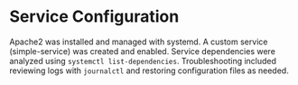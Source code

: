 # Service Configuration
Apache2 was installed and managed with systemd. A custom service (simple-service) was created and enabled. Service dependencies were analyzed using `systemctl list-dependencies`. Troubleshooting included reviewing logs with `journalctl` and restoring configuration files as needed.

